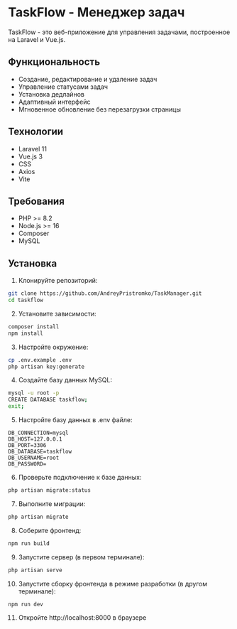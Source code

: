 # TaskFlow - Менеджер задач
TaskFlow - это веб-приложение для управления задачами, построенное на Laravel и Vue.js.

## Функциональность

- Создание, редактирование и удаление задач
- Управление статусами задач
- Установка дедлайнов
- Адаптивный интерфейс
- Мгновенное обновление без перезагрузки страницы

## Технологии

- Laravel 11
- Vue.js 3
- CSS
- Axios
- Vite

## Требования

- PHP >= 8.2
- Node.js >= 16
- Composer
- MySQL
## Установка

1. Клонируйте репозиторий:
```bash
git clone https://github.com/AndreyPristromko/TaskManager.git
cd taskflow
```

2. Установите зависимости:
```bash
composer install
npm install
```

3. Настройте окружение:
```bash
cp .env.example .env
php artisan key:generate
```

4. Создайте базу данных MySQL:
```bash
mysql -u root -p
CREATE DATABASE taskflow;
exit;
```

5. Настройте базу данных в .env файле:
```env
DB_CONNECTION=mysql
DB_HOST=127.0.0.1
DB_PORT=3306
DB_DATABASE=taskflow
DB_USERNAME=root
DB_PASSWORD=
```

6. Проверьте подключение к базе данных:
```bash
php artisan migrate:status
```

7. Выполните миграции:
```bash
php artisan migrate
```

8. Соберите фронтенд:
```bash
npm run build
```

9. Запустите сервер (в первом терминале):
```bash
php artisan serve
```

10. Запустите сборку фронтенда в режиме разработки (в другом терминале):
```bash
npm run dev
```

11. Откройте http://localhost:8000 в браузере


